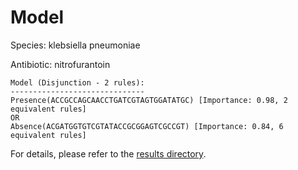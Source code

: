 
# Model

Species: klebsiella pneumoniae

Antibiotic: nitrofurantoin

```
Model (Disjunction - 2 rules):
------------------------------
Presence(ACCGCCAGCAACCTGATCGTAGTGGATATGC) [Importance: 0.98, 2 equivalent rules]
OR
Absence(ACGATGGTGTCGTATACCGCGGAGTCGCCGT) [Importance: 0.84, 6 equivalent rules]

```

For details, please refer to the [results directory](../../../../../results/scm_b/klebsiella%20pneumoniae/nitrofurantoin/repeat_6/).

